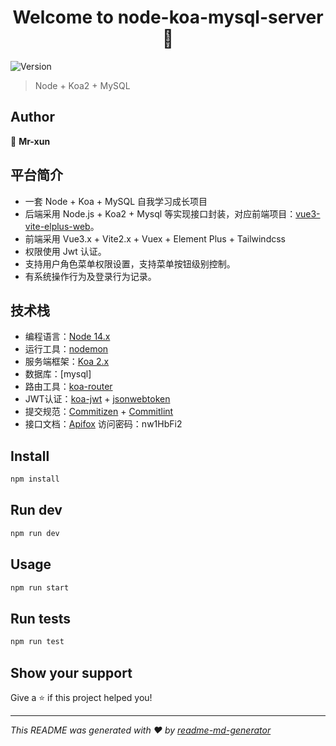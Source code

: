 
<h1 align="center">Welcome to node-koa-mysql-server 👋</h1>
<p>
  <img alt="Version" src="https://img.shields.io/badge/version-0.1.0-blue.svg?cacheSeconds=2592000" />
</p>

> Node + Koa2 + MySQL


## Author

👤 **Mr-xun**

## 平台简介

- 一套 Node + Koa + MySQL 自我学习成长项目
- 后端采用 Node.js + Koa2 + Mysql 等实现接口封装，对应前端项目：[vue3-vite-elplus-web](https://github.com/Mr-xun/vue3-vite-elplus-web)。
- 前端采用 Vue3.x  + Vite2.x + Vuex + Element Plus + Tailwindcss
- 权限使用 Jwt 认证。
- 支持用户角色菜单权限设置，支持菜单按钮级别控制。
- 有系统操作行为及登录行为记录。

## 技术栈

- 编程语言：[Node 14.x](http://nodejs.cn/api/) 
- 运行工具：[nodemon](https://www.npmjs.com/package/nodemon)
- 服务端框架：[Koa 2.x](https://koa.bootcss.com/)
- 数据库：[mysql]
- 路由工具：[koa-router](https://www.npmjs.com/package/koa-router)
- JWT认证：[koa-jwt](https://www.npmjs.com/package/koa-jwt) + [jsonwebtoken](https://jwt.io/introduction/)
- 提交规范：[Commitizen](http://commitizen.github.io/cz-cli/) + [Commitlint](https://commitlint.js.org/#/)
- 接口文档：[Apifox](https://www.apifox.cn/apidoc/shared-f4964aff-49a0-4b47-bbda-7e18f6235c26) 访问密码：nw1HbFi2 
 
## Install

```sh
npm install
```
## Run dev

```sh
npm run dev
```

## Usage

```sh
npm run start
```

## Run tests

```sh
npm run test
```

## Show your support

Give a ⭐️ if this project helped you!

***
_This README was generated with ❤️ by [readme-md-generator](https://github.com/kefranabg/readme-md-generator)_